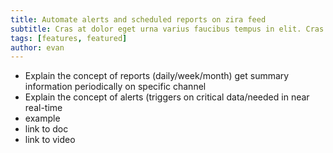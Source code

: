 ```yaml
---
title: Automate alerts and scheduled reports on zira feed
subtitle: Cras at dolor eget urna varius faucibus tempus in elit. Cras a dui imperdiet, tempus metus quis, pharetra turpis.
tags: [features, featured]
author: evan
---
```


- Explain the concept of reports (daily/week/month) get summary information periodically on specific channel 
- Explain the concept of alerts (triggers on critical data/needed in near real-time
- example
- link to doc
- link to video